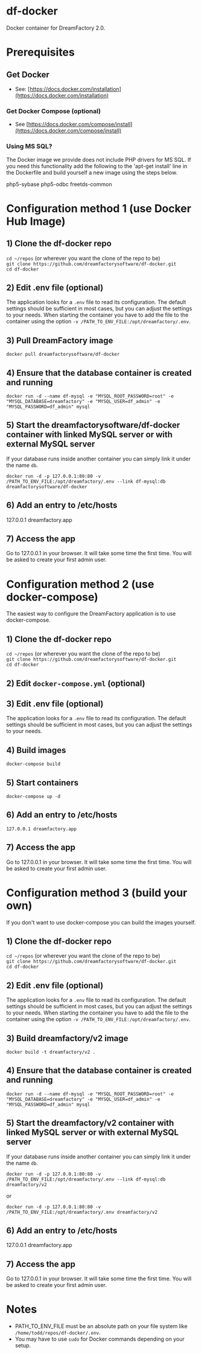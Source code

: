 # df-docker
Docker container for DreamFactory 2.0.

# Prerequisites

## Get Docker
- See: [https://docs.docker.com/installation](https://docs.docker.com/installation)

### Get Docker Compose (optional)
- See [https://docs.docker.com/compose/install](https://docs.docker.com/compose/install)

### Using MS SQL?
The Docker image we provide does not include PHP drivers for MS SQL. If you need this functionality add the following to the 'apt-get install' line in the Dockerfile and build yourself a new image using the steps below.

php5-sybase php5-odbc freetds-common

# Configuration method 1 (use Docker Hub Image)

## 1) Clone the df-docker repo
`cd ~/repos` (or wherever you want the clone of the repo to be)  
`git clone https://github.com/dreamfactorysoftware/df-docker.git`  
`cd df-docker`

## 2) Edit .env file (optional)
The application looks for a `.env` file to read its configuration. The default settings should be sufficient in most cases, but you can adjust the settings to your needs. When starting the container you have to add the file to the container using the option `-v /PATH_TO_ENV_FILE:/opt/dreamfactory/.env`.

## 3) Pull DreamFactory image
`docker pull dreamfactorysoftware/df-docker`

## 4) Ensure that the database container is created and running
`docker run -d --name df-mysql -e "MYSQL_ROOT_PASSWORD=root" -e "MYSQL_DATABASE=dreamfactory" -e "MYSQL_USER=df_admin" -e "MYSQL_PASSWORD=df_admin" mysql`

## 5) Start the dreamfactorysoftware/df-docker container with linked MySQL server or with external MySQL server  
If your database runs inside another container you can simply link it under the name `db`.  
  
`docker run -d -p 127.0.0.1:80:80 -v /PATH_TO_ENV_FILE:/opt/dreamfactory/.env --link df-mysql:db dreamfactorysoftware/df-docker`

## 6) Add an entry to /etc/hosts
127.0.0.1 dreamfactory.app

## 7) Access the app
Go to 127.0.0.1 in your browser. It will take some time the first time. You will be asked to create your first admin user.

# Configuration method 2 (use docker-compose)
The easiest way to configure the DreamFactory application is to use docker-compose.

## 1) Clone the df-docker repo
`cd ~/repos` (or wherever you want the clone of the repo to be)  
`git clone https://github.com/dreamfactorysoftware/df-docker.git`  
`cd df-docker`

## 2) Edit `docker-compose.yml` (optional)

## 3) Edit .env file (optional)
The application looks for a `.env` file to read its configuration. The default settings should be sufficient in most cases, but you can adjust the settings to your needs.

## 4) Build images
`docker-compose build`

## 5) Start containers
`docker-compose up -d`

## 6) Add an entry to /etc/hosts
`127.0.0.1 dreamfactory.app`

## 7) Access the app
Go to 127.0.0.1 in your browser. It will take some time the first time. You will be asked to create your first admin user.

# Configuration method 3 (build your own)
If you don't want to use docker-compose you can build the images yourself.

## 1) Clone the df-docker repo
`cd ~/repos` (or wherever you want the clone of the repo to be)  
`git clone https://github.com/dreamfactorysoftware/df-docker.git`  
`cd df-docker`

## 2) Edit .env file (optional)
The application looks for a `.env` file to read its configuration. The default settings should be sufficient in most cases, but you can adjust the settings to your needs. When starting the container you have to add the file to the container using the option `-v /PATH_TO_ENV_FILE:/opt/dreamfactory/.env`.

## 3) Build dreamfactory/v2 image
`docker build -t dreamfactory/v2 .`  

## 4) Ensure that the database container is created and running
`docker run -d --name df-mysql -e "MYSQL_ROOT_PASSWORD=root" -e "MYSQL_DATABASE=dreamfactory" -e "MYSQL_USER=df_admin" -e "MYSQL_PASSWORD=df_admin" mysql`

## 5) Start the dreamfactory/v2 container with linked MySQL server or with external MySQL server  
If your database runs inside another container you can simply link it under the name `db`.  
  
`docker run -d -p 127.0.0.1:80:80 -v /PATH_TO_ENV_FILE:/opt/dreamfactory/.env --link df-mysql:db dreamfactory/v2`  
  
or  
  
`docker run -d -p 127.0.0.1:80:80 -v /PATH_TO_ENV_FILE:/opt/dreamfactory/.env dreamfactory/v2`

## 6) Add an entry to /etc/hosts
127.0.0.1 dreamfactory.app

## 7) Access the app
Go to 127.0.0.1 in your browser. It will take some time the first time. You will be asked to create your first admin user.

# Notes
- PATH_TO_ENV_FILE must be an absolute path on your file system like `/home/todd/repos/df-docker/.env`.
- You may have to use `sudo` for Docker commands depending on your setup.



